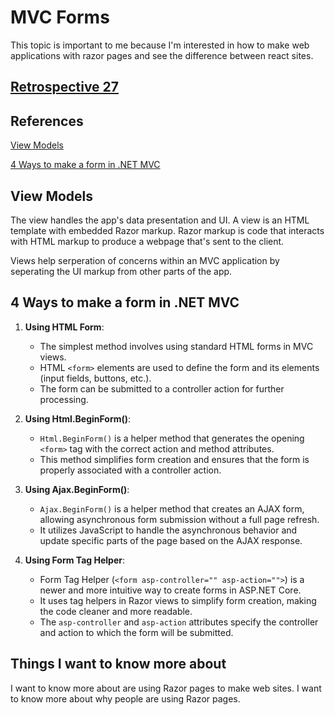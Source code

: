 # MVC Forms

This topic is important to me because I'm interested in how to make web applications with razor pages and see the difference between react sites.

## [Retrospective 27](https://connerkt.github.io/Reading-Notes/401/Class16/Retro27)

## References

[View Models](https://docs.microsoft.com/en-us/aspnet/core/mvc/views/overview?view=aspnetcore-2.2)

[4 Ways to make a form in .NET MVC](https://www.completecsharptutorial.com/asp-net-mvc5/4-ways-to-create-form-in-asp-net-mvc.php)

## View Models

The view handles the app's data presentation and UI. A view is an HTML template with embedded Razor markup. Razor markup is code that interacts with HTML markup to produce a webpage that's sent to the client.

Views help serperation of concerns within an MVC application by seperating the UI markup from other parts of the app. 

## 4 Ways to make a form in .NET MVC

1. **Using HTML Form**:
   - The simplest method involves using standard HTML forms in MVC views.
   - HTML `<form>` elements are used to define the form and its elements (input fields, buttons, etc.).
   - The form can be submitted to a controller action for further processing.

2. **Using Html.BeginForm()**:
   - `Html.BeginForm()` is a helper method that generates the opening `<form>` tag with the correct action and method attributes.
   - This method simplifies form creation and ensures that the form is properly associated with a controller action.

3. **Using Ajax.BeginForm()**:
   - `Ajax.BeginForm()` is a helper method that creates an AJAX form, allowing asynchronous form submission without a full page refresh.
   - It utilizes JavaScript to handle the asynchronous behavior and update specific parts of the page based on the AJAX response.

4. **Using Form Tag Helper**:
   - Form Tag Helper (`<form asp-controller="" asp-action="">`) is a newer and more intuitive way to create forms in ASP.NET Core.
   - It uses tag helpers in Razor views to simplify form creation, making the code cleaner and more readable.
   - The `asp-controller` and `asp-action` attributes specify the controller and action to which the form will be submitted.

## Things I want to know more about

I want to know more about are using Razor pages to make web sites.
I want to know more about why people are using Razor pages.